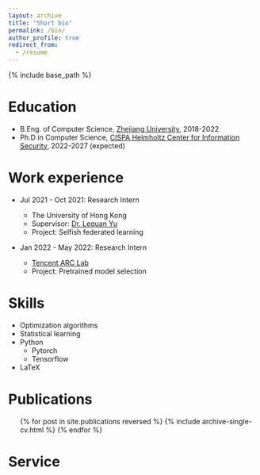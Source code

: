 ```yaml
---
layout: archive
title: "Short bio"
permalink: /bio/
author_profile: true
redirect_from:
  - /resume
---
```


{% include base_path %}

Education
======
* B.Eng. of Computer Science, [Zhejiang University](https://www.zju.edu.cn/english), 2018-2022
* Ph.D in Computer Science, [CISPA Helmholtz Center for Information Security](https://cispa.de/en), 2022-2027 (expected)

Work experience
======
* Jul 2021 - Oct 2021: Research Intern
  * The University of Hong Kong
  * Supervisor: [Dr. Lequan Yu](https://yulequan.github.io)
  * Project: Selfish federated learning

* Jan 2022 - May 2022: Research Intern
  * [Tencent ARC Lab](https://arc.tencent.com/en/index)
  * Project: Pretrained model selection
  
Skills
======
* Optimization algorithms
* Statistical learning
* Python
  * Pytorch
  * Tensorflow
* LaTeX

Publications
======
  <ul>{% for post in site.publications reversed %}
    {% include archive-single-cv.html %}
  {% endfor %}</ul>
  
<!-- Talks
======
  <ul>{% for post in site.talks %}
    {% include archive-single-talk-cv.html %}
  {% endfor %}</ul> -->
  
<!-- Teaching
======
  <ul>{% for post in site.teaching %}
    {% include archive-single-cv.html %}
  {% endfor %}</ul> -->
  
Service
======

